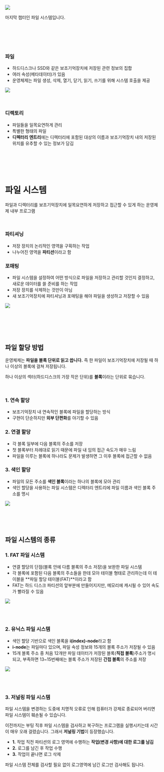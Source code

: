 ![](https://velog.velcdn.com/images/dodo4723/post/088063b5-bc9b-4de9-b6fd-32ab79c4ca26/image.png)

마지막 챕터인 파일 시스템입니다.

<br>
<br>
<br>
<br>

### 파일

>
- 하드디스크나 SSD와 같은 보조기억장치에 저장된 관련 정보의 집합
- 여러 속성(메타데이터)가 있음
- 운영체제는 파일 생성, 삭제, 열기, 닫기, 읽기, 쓰기를 위해 시스템 호출을 제공

![](https://velog.velcdn.com/images/dodo4723/post/3b42d465-04a6-4e33-944f-8e84a8d5a451/image.jpg)


<br>

### 디렉토리 

>
- 파일들을 일목요연하게 관리
- 특별한 형태의 파일
- **디렉터리 엔트리**에는 디렉터리에 포함된 대상의 이름과 보조기억장치 내의 저장된 위치를 유추할 수 있는 정보가 담김

<br>
<br>
<br>
<br>

# 파일 시스템
파일과 디렉터리를 보조기억장치에 일목요연하게 저장하고 접근할 수 있게 하는 운영체제 내부 프로그램

<br>

### 파티셔닝

>
- 저장 장치의 논리적인 영역을 구획하는 작업
- 나누어진 영역을 **파티션**이라고 함

### 포매팅

>
- 파일 시스템을 설정하여 어떤 방식으로 파일을 저장하고 관리할 것인지 결정하고, 새로운 데이터를 쓸 준비를 하는 작업
- 저장 장치를 삭제하는 것만이 아님
- 새 보조기억장치에 파티셔닝과 포매팅을 해야 파일을 생성하고 저장할 수 있음

![](https://velog.velcdn.com/images/dodo4723/post/b06ac820-b750-41c0-9b45-fbe2fbd68390/image.jpg)


<br>
<br>
<br>
<br>

## 파일 할당 방법

운영체제는 **파일을 블록 단위로 읽고 씁니다.** 즉 한 파일이 보조기억장치에 저장될 때 하나 이상의 블록에 걸쳐 저장됩니다.

하나 이상의 섹터(하드디스크의 가장 작은 단위)를 **블록**이라는 단위로 묶습니다.

<br>

### 1. 연속 할당

>
- 보조기억장치 내 연속적인 블록에 파일을 할당하는 방식
- 구현이 단순하지만 **외부 단편화**를 야기할 수 있음

### 2. 연결 할당

>
- 각 블록 일부에 다음 블록의 주소를 저장
- 첫 블록부터 차례대로 읽기 때문에 파일 내 임의 접근 속도가 매우 느림
- 파일을 이루는 블록에 하나라도 문제가 발생하면 그 이후 블록에 접근할 수 없음

### 3. 색인 할당

>
- 파일의 모든 주소를 **색인 블록**이라는 하나의 블록에 모아 관리
- 색인 할당을 사용하는 파일 시스템은 디렉터리 엔트리에 파일 이름과 색인 블록 주소를 명시

![](https://velog.velcdn.com/images/dodo4723/post/ab751023-de1e-4767-a5e2-620c225e2cf9/image.jpg)


<br>
<br>
<br>

## 파일 시스템의 종류

### 1. FAT 파일 시스템

>
- 연결 할당의 단점(블록 안에 다름 블록의 주소 저장)을 보완한 파일 시스템
- 각 블록에 포함된 다음 블록의 주소들을 한데 모아 테이블 형태로 관리하는데 이 테이블을 **파일 할당 테이블(FAT)**이라고 함
- FAT는 하드 디스크 파티션의 앞부분에 만들어지지만, 메모리에 캐시될 수 있어 속도가 빨라질 수 있음

![](https://velog.velcdn.com/images/dodo4723/post/d27471f1-b3e5-47bd-8d94-0d7191aa5d08/image.jpg)


<br>
<br>

### 2. 유닉스 파일 시스템

>
- 색인 할당 기반으로 색인 블록을 **i(index)-node**라고 함
- **i-node**는 파일마다 있으며, 파일 속성 정보와 15개의 블록 주소가 저장될 수 있음
- 15개 블록 주소 중 처음 12개만 파일 데이터가 저장된 블록(**직접 블록**)주소가 명시되고, 부족하면 13~15번째에는 블록 주소가 저장된 **간접 블록**의 주소를 저장

![](https://velog.velcdn.com/images/dodo4723/post/4ffd907b-1f14-4a92-a00f-63741d3c5acb/image.jpg)


<br>
<br>

### 3. 저널링 파일 시스템
파일 시스템을 변경하는 도중에 치명적 오류로 인해 컴퓨터가 강제로 종료되어 버리면 파일 시스템이 훼손될 수 있습니다.

이전까지는 부팅 직후 파일 시스템을 검사하고 복구하는 프로그램을 실행시키는데 시간이 매우 오래 걸렸습니다. 그래서 **저널링 기법**이 등장했습니다.

>
- **1.** 작업 직전 파티션의 로그 영역에 수행하는 **작업(변경 사항)에 대한 로그를 남김**
- **2.** 로그를 남긴 후 작업 수행
- **3.** 작업이 끝나면 로그 삭제

파일 시스템 전체를 검사할 필요 없이 로그영역에 남긴 로그만 검사해도 됩니다.